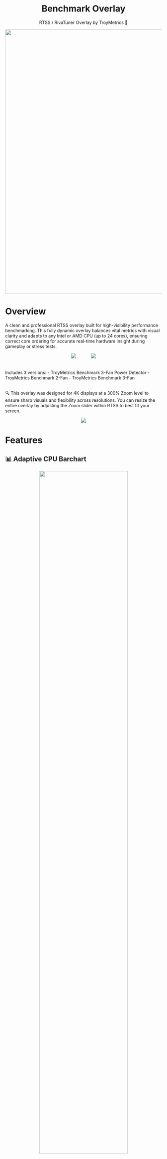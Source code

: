 <h1 align="center">Benchmark Overlay</h1>
<p align="center">RTSS / RivaTuner Overlay by TroyMetrics 👻</p>

<div align="center">
  <a href="https://youtu.be/WNqMxR4YaeU">
    <img src="https://github.com/user-attachments/assets/f5ef892e-2faf-4521-ac12-0c88caa0baed" width="850">
  </a>
</div>

# Overview

A clean and professional RTSS overlay built for high-visibility performance benchmarking. This fully dynamic overlay balances vital metrics with visual clarity and adapts to any Intel or AMD CPU (up to 24 cores), ensuring correct core ordering for accurate real-time hardware insight during gameplay or stress tests.

<div align="center">
  <img src="https://github.com/user-attachments/assets/ec3dd46f-e476-4c23-a9e9-54b8837a1f5c" style="max-height: 800px; width: auto;">
  <img src="https://via.placeholder.com/40x1/00000000/00000000?text=+" width="40" height="1">
  <img src="https://github.com/user-attachments/assets/5836ce24-2c84-4648-804a-7ead1d1fbb02" style="max-height: 800px; width: auto;">
</div>
<br><br>
Includes 3 versions:
- TroyMetrics Benchmark 3-Fan Power Detector
- TroyMetrics Benchmark 2-Fan
- TroyMetrics Benchmark 3-Fan<br><br>

🔍 This overlay was designed for 4K displays at a 300% Zoom level to ensure sharp visuals and flexibility across resolutions. You can resize the entire overlay by adjusting the Zoom slider within RTSS to best fit your screen.
<div align="center">
  <img src="https://github.com/user-attachments/assets/ab47007b-a34e-479c-ab98-af19d8dcfbbf" style="max-height: 800px; width: auto;">
</div>

# Features

## 📊 Adaptive CPU Barchart
<p align="center">
  <img src="https://github.com/user-attachments/assets/8b294ad3-d9fd-4407-aea5-0a7353c15dbf" width="75%">
</p>

This fully dynamic layout dynamically adjusts for 8 to 24-core CPUs, detecting and displaying only physical cores in properly ordered CPU bar charts. On Intel systems, Performance (P) cores are shown first, followed by Efficiency (E) cores. On AMD, cores are displayed in logical, physical order — providing an accurate and readable view of real CPU utilization during gameplay or stress testing.

## 🧠 System Monitoring
Includes 1% lows, average, and current FPS metrics, GPU and CPU temperatures, clock speeds, average effective clock speeds, utilization, VRAM usage, system RAM usage and more.

# ⚡️ Power Detector Module  
<p align="center">
  <img src="https://github.com/user-attachments/assets/c561f0b4-f033-4f23-9040-41aeb8e561e8" width="100%">
</p>

The Power Detector module is designed for GPUs with 12VHPWR per-pin sensors (such as the ASUS ROG Astral RTX 5090). The Power Detector monitors individual pin amperage, calculating total current, pin balance percentage, and visualizing per-pin status. It dynamically alerts users to unsafe conditions like excessive current (≥9.2 A), dropped pins (≈0 A), and imbalance across power rails—enabling early detection of potential cable or connector issues.

<!-- Power Detector Warnings -->

## <img src="https://github.com/user-attachments/assets/07ff59f3-0c26-4207-b185-7590b36065b2" width="20"> **Normal:** <br>
Indicates that all 12VHPWR pins are operating within expected parameters — with amperage levels safely below the maximum rated specification and well-balanced across all pins. No action is required.<br><br>

## <img src="https://github.com/user-attachments/assets/179036d2-6af9-4d4e-a040-22ef446c96f4" width="20"> **Power Alert:** <br>
This alert is triggered when one or more 12VHPWR pins exceed the maximum rated specification of **9.2 amps**, or drops to **0 amps**, indicating a critical deviation from safe operating conditions that may result in power delivery failure or hardware damage.<br>
<p align="center">
  <img src="https://github.com/user-attachments/assets/daa67fbb-4e5a-465c-b924-4bf38ce30b2c" width="100%"><br><br>
</p>

## <img src="https://github.com/user-attachments/assets/b7ef7484-18ce-41db-b825-20abe24c1963" width="20"> **Major Power Imbalance:** <br>
This alert activates when a significant current disparity is detected between pins (**≤75% power balance**) which may result in hazardous operating conditions under sustained or peak GPU load.<br>
<p align="center">
  <img src="https://github.com/user-attachments/assets/576eaef5-6b23-4abb-a564-92408089ab1b" width="100%"><br><br>
  
## <img src="https://github.com/user-attachments/assets/2df78461-22ad-4623-ae51-f9eb5ec6d1d3" width="20"> **Sensors Not Available:** <br>

This notice is shown when **per-pin amperage telemetry is unavailable**, either because the **user’s GPU does not support individual 12VHPWR pin sensors**, or because **HWiNFO64 is not running or not reporting sensor data**. In this state, the Power Detector is unable to monitor power integrity or detect pin-specific anomalies.
<p align="center">
  <img src="https://github.com/user-attachments/assets/c7246cbb-188f-415d-980b-d56929bdb248" width="100%"><br><br>
</p><br><br>

# 🛠️ Setup & Installation

## Install Required Font
